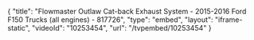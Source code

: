 {
    "title": "Flowmaster Outlaw Cat-back Exhaust System - 2015-2016 Ford F150 Trucks (all engines) - 817726",
    "type": "embed",
    "layout": "iframe-static",
    "videoId": "10253454",
    "url": "\/tvpembed\/10253454"
}